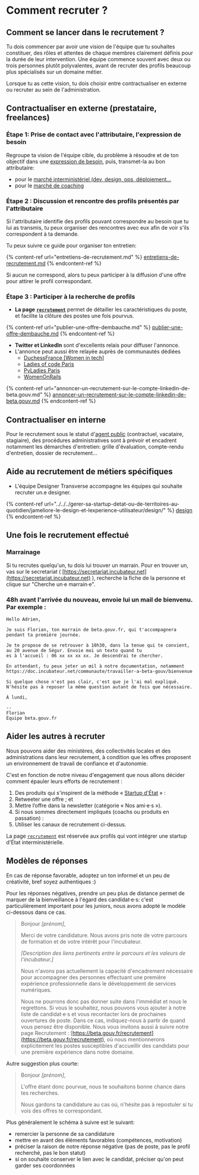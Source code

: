 # Comment recruter ?

## Comment se lancer dans le recrutement ?

Tu dois commencer par avoir une vision de l'équipe que tu souhaites constituer, des rôles et attentes de chaque membres clairement définis pour la durée de leur intervention. Une équipe commence souvent avec deux ou trois personnes plutôt polyvalentes, avant de recruter des profils beaucoup plus spécialisés sur un domaine métier.

Lorsque tu as cette vision, tu dois choisir entre contractualiser en externe ou recruter au sein de l'administration.

## Contractualiser en externe (prestataire, freelances)

### Étape 1: Prise de contact avec l'attributaire, l'expression de besoin

Regroupe ta vision de l'équipe cible, du problème à résoudre et de ton objectif dans une [expression de besoin](../../../gerer-sa-startup-detat-ou-de-territoires-au-quotidien/gestion-administrative/budget-de-sa-se/faire-une-demande-de-devis/#1.-transmettre-une-expression-de-besoin), puis, transmet-la au bon attributaire:

* pour le [marché interministériel (dev, design, ops, déploiement...](../../../gerer-sa-startup-detat-ou-de-territoires-au-quotidien/gestion-administrative/marches-publics-beta.gouv.fr/marche-interministeriel-beta/)
* pour le [marché de coaching](../../../gerer-sa-startup-detat-ou-de-territoires-au-quotidien/gestion-administrative/marches-publics-beta.gouv.fr/marche-coaching/)

### Étape 2 : Discussion et rencontre des profils présentés par l'attributaire

Si l'attributaire identifie des profils pouvant correspondre au besoin que tu lui as transmis, tu peux organiser des rencontres avec eux afin de voir s'ils correspondent à ta demande.

Tu peux suivre ce guide pour organiser ton entretien:

{% content-ref url="entretiens-de-recrutement.md" %}
[entretiens-de-recrutement.md](entretiens-de-recrutement.md)
{% endcontent-ref %}

Si aucun ne correspond, alors tu peux participer à la diffusion d'une offre pour attirer le profil correspondant.

### Étape 3 : Participer à la recherche de profils

* **La page** [**`recrutement`**](https://beta.gouv.fr/recrutement/) permet de détailler les caractéristiques du poste, et facilite la clôture des postes une fois pourvus.

{% content-ref url="publier-une-offre-dembauche.md" %}
[publier-une-offre-dembauche.md](publier-une-offre-dembauche.md)
{% endcontent-ref %}

* **Twitter et LinkedIn** sont d'excellents relais pour diffuser l'annonce.
* L'annonce peut aussi être relayée auprès de communautés dédiées
  * [DuchessFrance \[Women in tech\]](https://www.duchess-france.org/contact/)
  * [Ladies of code Paris](https://www.meetup.com/fr-FR/Ladies-of-Code-Paris/)
  * [PyLadies Paris](https://www.meetup.com/fr-FR/pyladiesparis/)
  * [WomenOnRails](./#aider-les-autres-a-recruter)

{% content-ref url="annoncer-un-recrutement-sur-le-compte-linkedin-de-beta.gouv.md" %}
[annoncer-un-recrutement-sur-le-compte-linkedin-de-beta.gouv.md](annoncer-un-recrutement-sur-le-compte-linkedin-de-beta.gouv.md)
{% endcontent-ref %}

## Contractualiser en interne

Pour le recrutement sous le statut d'[agent public](../../actions-transverses/les-differents-statuts/fonctionnaires-et-contractuels-de-la-fonction-publique.md) (contractuel, vacataire, stagiaire), des procédures administratives sont à prévoir et encadrent notamment les démarches d'entretien: grille d'évaluation, compte-rendu d'entretien, dossier de recrutement…

## Aide au recrutement de métiers spécifiques

* L'équipe Designer Transverse accompagne les équipes qui souhaite recruter un.e designer.

{% content-ref url="../../../gerer-sa-startup-detat-ou-de-territoires-au-quotidien/jameliore-le-design-et-lexperience-utilisateur/design/" %}
[design](../../../gerer-sa-startup-detat-ou-de-territoires-au-quotidien/jameliore-le-design-et-lexperience-utilisateur/design/)
{% endcontent-ref %}

## Une fois le recrutement effectué

### Marrainage

Si tu recrutes quelqu'un, tu dois lui trouver un marrain. Pour en trouver un, vas sur le secretariat ( [https://secretariat.incubateur.net](https://secretariat.incubateur.net) ), recherche la fiche de la personne et clique sur "Cherche un·e marrain·e".

### 48h avant l'arrivée du nouveau, envoie lui un mail de bienvenu. Par exemple :

```
Hello Adrien,

Je suis Florian, ton marrain de beta.gouv.fr, qui t'accompagnera
pendant ta première journée. 

Je te propose de se retrouver à 10h30, dans la tenue qui te convient,
au 20 avenue de Ségur. Envoie moi un texto quand tu
es à l'accueil : 06 xx xx xx xx. Je descendrai te chercher. 

En attendant, tu peux jeter un œil à notre documentation, notamment
https://doc.incubateur.net/communaute/travailler-a-beta-gouv/bienvenue

Si quelque chose n'est pas clair, c'est que je l'ai mal expliqué.
N'hésite pas à reposer la même question autant de fois que nécessaire.

À lundi,

--
Florian
Équipe beta.gouv.fr
```

## Aider les autres à recruter

Nous pouvons aider des ministères, des collectivités locales et des administrations dans leur recrutement, à condition que les offres proposent un environnement de travail de confiance et d'autonomie.

C'est en fonction de notre niveau d'engagement que nous allons décider comment épauler leurs efforts de recrutement :

1. Des produits qui s'inspirent de la méthode « [Startup d'État](https://beta.gouv.fr/apropos) » :
2. Retweeter une offre ; et
3. Mettre l’offre dans la newsletter (catégorie « Nos ami·e·s »).
4. Si nous sommes directement impliqués (coachs ou produits en passation) :
5. Utiliser les canaux de recrutement ci-dessus.

La page [`recrutement`](https://beta.gouv.fr/recrutement/) est réservée aux profils qui vont intégrer une startup d'État interministérielle.

## Modèles de réponses

En cas de réponse favorable, adoptez un ton informel et un peu de créativité, bref soyez authentiques :)

Pour les réponses négatives, prendre un peu plus de distance permet de marquer de la bienveillance à l'égard des candidat·e·s: c'est particulièrement important pour les juniors, nous avons adopté le modèle ci-dessous dans ce cas.

> Bonjour _\[prénom]_,
>
> Merci de votre candidature. Nous avons pris note de votre parcours de formation et de votre intérêt pour l'incubateur.
>
> _\[Description des liens pertinents entre le parcours et les valeurs de l'incubateur.]_
>
> Nous n'avons pas actuellement la capacité d'encadrement nécessaire pour accompagner des personnes effectuant une première expérience professionnelle dans le développement de services numériques.
>
> Nous ne pourrons donc pas donner suite dans l'immédiat et nous le regrettons. Si vous le souhaitez, nous pouvons vous ajouter à notre liste de candidat·e·s et vous recontacter lors de prochaines ouvertures de poste. Dans ce cas, indiquez-nous à partir de quand vous pensez être disponible. Nous vous invitons aussi à suivre notre page Recrutement : [https://beta.gouv.fr/recrutement](https://beta.gouv.fr/recrutement), où nous mentionnerons explicitement les postes susceptibles d'accueillir des candidats pour une première expérience dans notre domaine.

Autre suggestion plus courte:

> Bonjour _\[prénom]_,
>
> L'offre étant donc pourvue, nous te souhaitons bonne chance dans tes recherches.
>
> Nous gardons ta candidature au cas où, n'hésite pas à repostuler si tu vois des offres te correspondant.

Plus généralement le schéma à suivre est le suivant:

* remercier la personne de sa candidature
* mettre en avant des éléments favorables (compétences, motivation)
* préciser la raison de notre réponse négative (pas de poste, pas le profil recherché, pas le bon statut)
* si on souhaite conserver le lien avec le candidat, préciser qu'on peut garder ses coordonnées
